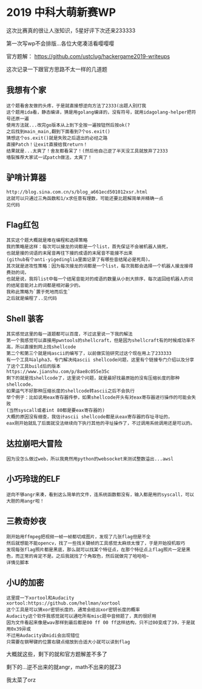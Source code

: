 # 2019 中科大萌新赛WP

这次比赛真的很让人涨知识，5星好评下次还来233333

第一次写wp不会排版...各位大佬凑活看嘤嘤嘤

官方题解： https://github.com/ustclug/hackergame2019-writeups

这次记录一下跟官方思路不太一样的几道题

## 我想有个家

	这个题看舍友做的头疼，于是就直接想逆向方法了2333(出题人别打我
	这个题用ida看，静态编译，猜是用golang编译的，没有符号，就用idagolang-helper把符号还原一遍
	使用方法就...改完go版本从上到下全按一遍按钮然后按ok(?
	之后找到main_main,翻到下面看到7个os.exit()
	猜想这个os.exit()就是失败之后退出的必经之路
	直接Patch！让exit直接给我return！
	结果就是...太爽了！舍友都看呆了！(然后他自己逆了半天没工具就放弃了2333
	墙裂推荐大家试一试patch做法，太爽了！

## 驴啃计算器
	http://blog.sina.com.cn/s/blog_a661ecd501012xsr.html
	这就可以只通过三角函数和1/x求任意有理数，可能还要比题解简单并精确一点
	见代码

## Flag红包
	其实这个题大概就是难在编程和选择策略
	我的策略是这样：每次可以接龙的词都是一个list，首先保证不会被机器人搞死，
	也就是接的词语的末尾音再往下接的成语的末尾音不能接不出来
	(github有个anti-yigedinglia里面记录了有哪些音结尾必是死局)。
	其次就是进攻性策略：因为每次接龙的词都是一个list，每次我都会选择一个机器人接龙接得费劲的词，
	也就是说，我将list中每一个结尾音能对的成语的数量从小到大排序，每次返回给机器人的词的结尾音能对上的词都是相对最少的。
	我称此策略为`置于死地而后生`
	之后就是编程了..见代码

## Shell 骇客
	其实感觉这里的每一道题都可以百度，不过这里说一下我的解法
	第一个我感觉可以直接用pwntools的shellcraft，但是因为shellcraft有的时候成功率不高，所以直接到网上找shellcode
	第二个和第三个就是纯ascii的编写了，以前做实验研究过这个现在用上了233333
	有一个工具叫alpha3，专门解决纯ascii shellcode问题，这里有个链接专门介绍以及分享了这个工具build后的版本
	https://www.jianshu.com/p/8ae8c055e35c
	剩下的就是找shellcode了，这里说个问题，就是最好找最原始的没有压缩长度的那种shellcode，
	如果运气不好那种压缩长度的shellcode转ascii之后不会执行
	举个例子：比如说用eax寄存器传参，如果shellcode开头有对eax寄存器进行操作的可能会失败
	(当然syscall或者int 80都是要eax寄存器的)
	大概的原因没有细查，我估计ascii shellcode都是从eax寄存器的存址寻址的，
	eax刚开始就乱了后面就没法继续向下执行其他的寻址操作了，不过调用系统调用还是可以的。

## 达拉崩吧大冒险
	因为没怎么做过web，所以我竟然用python的websocket来测试整数溢出...awsl

## 小巧玲珑的ELF
	逆向不够angr来凑，看到这么简单的文件，连系统函数都没有，输入都是用的syscall，可以大胆的用angr啦！


## 三教奇妙夜
	刚开始用ffmpeg把视频一帧一帧都切成图片，发现了几张flag但是不全
	然后就想能不能opencv，找了一些找关键帧的工具感觉太麻烦太慢了，于是开始投机取巧
	发现每张flag照片都是黑底，那么就可以找某个特征点，在那个特征点上flag照片一定是黑色，而正常的肯定不是。之后我就找了个角取色，然后就做完了哈哈哈~
	详情见脚本

## 小U的加密
	这里提一下xortool和Audacity
	xortool:https://github.com/hellman/xortool
	这个工具是可以猜xor密钥长度的，通常会给出xor密钥长度的概率
	Audacity这个软件我感觉就可以通吃所有misc题中音频题了，真的很好用
	因为文件看起来像是wav那样到最后都是00 ff 00 ff这样结构，只不过00变成了39，于是就用0x39异或
	不过用Audacity读midi会出现错位
	只需要在钢琴键的位置右键点缩放到合适大小就可以读到flag


大概就这些，剩下的就和官方题解差不多了

剩下的...逆不出来的就angr，math不出来的就Z3

我太菜了orz